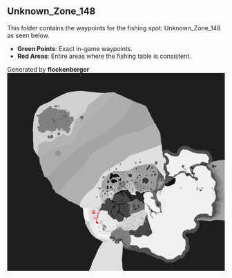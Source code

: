## Unknown_Zone_148
This folder contains the waypoints for the fishing spot: Unknown_Zone_148 as seen below.

- **Green Points**: Exact in-game waypoints.
- **Red Areas**: Entire areas where the fishing table is consistent.

Generated by **flockenberger**
![Unknown_Zone_148](./Preview.png?raw=true "Unknown_Zone_148")